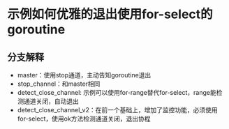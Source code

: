 示例如何优雅的退出使用for-select的goroutine
=====

## 分支解释

- master：使用stop通道，主动告知goroutine退出
- stop_channel：和master相同
- detect_close_channel: 示例可以使用for-range替代for-select，range能检测通道关闭，自动退出
- detect_close_channel_v2：在前一个基础上，增加了监控功能，必须使用for-select，使用ok方法检测通道关闭，退出协程

